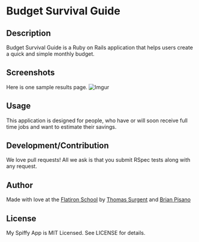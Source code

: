 # Budget Survival Guide

## Description

Budget Survival Guide is a Ruby on Rails application that helps users create a quick and simple monthly budget. 

## Screenshots

Here is one sample results page.
![Imgur](http://i.imgur.com/qDKsIB9.png)

## Usage

This application is designed for people, who have or will soon receive full time jobs and want to estimate their savings. 

## Development/Contribution

We love pull requests! All we ask is that you submit RSpec tests along with any request.

## Author

Made with love at the [Flatiron School](www.flatironschool.com) by [Thomas Surgent](www.twitter.com/surgentt) and [Brian Pisano](https://twitter.com/brianpisano87) 

## License

My Spiffy App is MIT Licensed. See LICENSE for details.